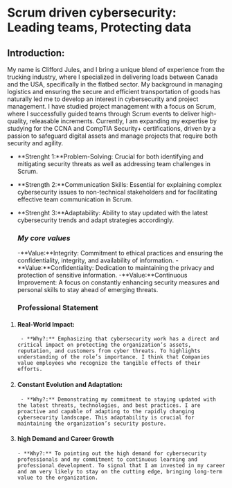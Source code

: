<h1>Scrum driven cybersecurity: Leading teams, Protecting data</h1>

## Introduction:

<p>My name is Clifford Jules, and I bring a unique blend of experience from the trucking industry, where I specialized in delivering loads between Canada and the USA, specifically in the flatbed sector. My background in managing logistics and ensuring the secure and efficient transportation of goods has naturally led me to develop an interest in cybersecurity and project management. I have studied project management with a focus on Scrum, where I successfully guided teams through Scrum events to deliver high-quality, releasable increments. Currently, I am expanding my expertise by studying for the CCNA and CompTIA Security+ certifications, driven by a passion to safeguard digital assets and manage projects that require both security and agility.

</p>

- **Strenght 1:**Problem-Solving: Crucial for both identifying and mitigating security threats as well as addressing team challenges in Scrum.
- **Strength 2:**Communication Skills: Essential for explaining complex cybersecurity issues to non-technical stakeholders and for facilitating effective team communication in Scrum.
- **Strenght 3:**Adaptability: Ability to stay updated with the latest cybersecurity trends and adapt strategies accordingly.

  ### _My core values_
  -**Value:**Integrity: Commitment to ethical practices and ensuring the confidentiality, integrity, and availability of information.
  -**Value:**Confidentiality: Dedication to maintaining the privacy and protection of sensitive information.
  -**Value:**Continuous Improvement: A focus on constantly enhancing security measures and personal skills to stay ahead of emerging threats.

  ### **Professional Statement**
1. #### **Real-World Impact:**
        - **Why?:** Emphasizing that cybersecurity work has a direct and critical impact on protecting the organization’s assets, reputation, and customers from cyber threats. To highlights understanding of the role’s importance. I think that Companies value employees who recognize the tangible effects of their efforts.
2. #### **Constant Evolution and Adaptation:**
        - **Why?:** Demonstrating my commitment to staying updated with the latest threats, technologies, and best practices. I are proactive and capable of adapting to the rapidly changing cybersecurity landscape. This adaptability is crucial for maintaining the organization’s security posture.
3. #### **high Demand and Career Growth**
       - **Why?:** To pointing out the high demand for cybersecurity professionals and my commitment to continuous learning and professional development. To signal that I am invested in my career and am very likely to stay on the cutting edge, bringing long-term value to the organization.    
